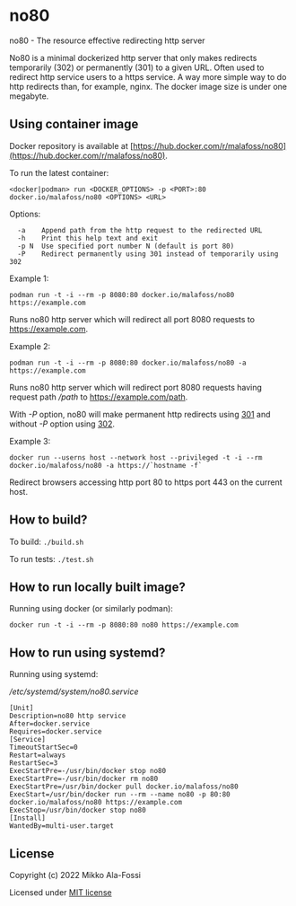 # no80

no80 - The resource effective redirecting http server

No80 is a minimal dockerized http server that only makes redirects temporarily (302) or permanently (301)
to a given URL. Often used to redirect http service users to a https service. A way more simple way to do
http redirects than, for example, nginx. The docker image size is under one megabyte.

## Using container image

Docker repository is available at [https://hub.docker.com/r/malafoss/no80](https://hub.docker.com/r/malafoss/no80).

To run the latest container:

`<docker|podman> run <DOCKER_OPTIONS> -p <PORT>:80 docker.io/malafoss/no80 <OPTIONS> <URL>`

Options:
```
  -a    Append path from the http request to the redirected URL
  -h    Print this help text and exit
  -p N  Use specified port number N (default is port 80)
  -P    Redirect permanently using 301 instead of temporarily using 302
```

Example 1:

`podman run -t -i --rm -p 8080:80 docker.io/malafoss/no80 https://example.com`

Runs no80 http server which will redirect all port 8080 requests to https://example.com.

Example 2:

`podman run -t -i --rm -p 8080:80 docker.io/malafoss/no80 -a https://example.com`

Runs no80 http server which will redirect port 8080 requests having request path _/path_ to https://example.com/path.

With _-P_ option, no80 will make permanent http redirects using [301](https://en.wikipedia.org/wiki/HTTP_301) and without _-P_ option using [302](https://en.wikipedia.org/wiki/HTTP_302).

Example 3:

```
docker run --userns host --network host --privileged -t -i --rm docker.io/malafoss/no80 -a https://`hostname -f`
```

Redirect browsers accessing http port 80 to https port 443 on the current host.

## How to build?

To build: `./build.sh`

To run tests: `./test.sh`

## How to run locally built image?

Running using docker (or similarly podman): 

```docker run -t -i --rm -p 8080:80 no80 https://example.com```

## How to run using systemd?

Running using systemd:

_/etc/systemd/system/no80.service_
```
[Unit]
Description=no80 http service
After=docker.service
Requires=docker.service
[Service]
TimeoutStartSec=0
Restart=always
RestartSec=3
ExecStartPre=-/usr/bin/docker stop no80
ExecStartPre=-/usr/bin/docker rm no80
ExecStartPre=/usr/bin/docker pull docker.io/malafoss/no80
ExecStart=/usr/bin/docker run --rm --name no80 -p 80:80 docker.io/malafoss/no80 https://example.com
ExecStop=/usr/bin/docker stop no80
[Install]
WantedBy=multi-user.target
```

## License

Copyright (c) 2022 Mikko Ala-Fossi

Licensed under [MIT license](LICENSE)
